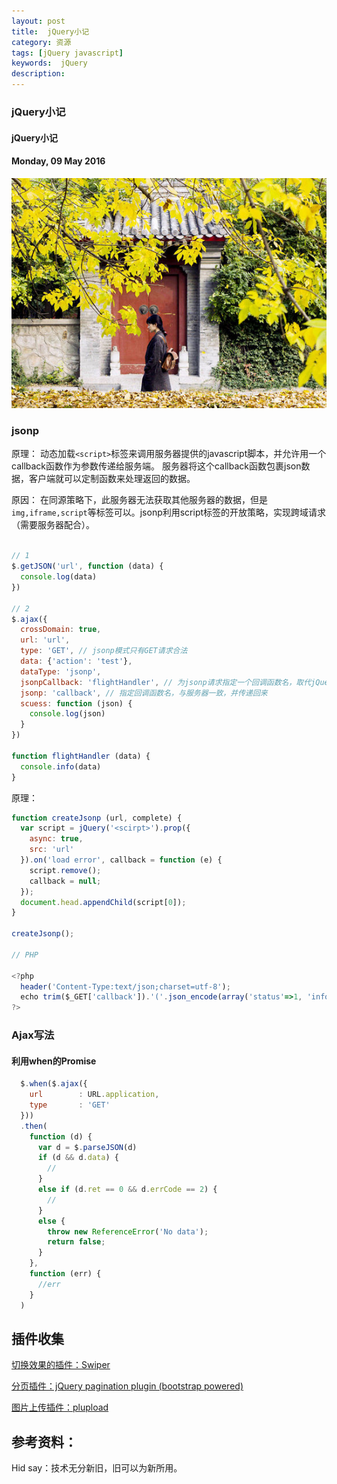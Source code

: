 ```yaml
---
layout: post
title:  jQuery小记
category: 资源
tags: [jQuery javascript]
keywords:  jQuery
description: 
---
```


###  jQuery小记

####  jQuery小记

#### Monday, 09 May 2016

![陈璧](/../../assets/img/tech/2016/ChenBi_9.jpg)

### jsonp

原理： 动态加载`<script>`标签来调用服务器提供的javascript脚本，并允许用一个callback函数作为参数传递给服务端。
服务器将这个callback函数包裹json数据，客户端就可以定制函数来处理返回的数据。

原因： 在同源策略下，此服务器无法获取其他服务器的数据，但是`img,iframe,script`等标签可以。jsonp利用script标签的开放策略，实现跨域请求（需要服务器配合）。

```javascript

// 1
$.getJSON('url', function (data) {
  console.log(data)
})

// 2
$.ajax({
  crossDomain: true,
  url: 'url',
  type: 'GET', // jsonp模式只有GET请求合法
  data: {'action': 'test'},
  dataType: 'jsonp',
  jsonpCallback: 'flightHandler', // 为jsonp请求指定一个回调函数名，取代jQuery自动生存的随即函数名
  jsonp: 'callback', // 指定回调函数名，与服务器一致，并传递回来
  scuess: function (json) {
    console.log(json)
  }
})

function flightHandler (data) {
  console.info(data)
}

```

原理：

```javascript
function createJsonp (url, complete) {
  var script = jQuery('<scirpt>').prop({
    async: true,
    src: 'url'
  }).on('load error', callback = function (e) {
    script.remove();
    callback = null;
  });
  document.head.appendChild(script[0]);
}

createJsonp();

// PHP

<?php
  header('Content-Type:text/json;charset=utf-8');
  echo trim($_GET['callback']).'('.json_encode(array('status'=>1, 'info'=> 'OK'). ')';
?>

```

### Ajax写法

#### 利用when的Promise

```javascript
  $.when($.ajax({
    url        : URL.application,
    type       : 'GET'
  }))
  .then(
    function (d) {
      var d = $.parseJSON(d)
      if (d && d.data) {
        //
      }
      else if (d.ret == 0 && d.errCode == 2) {
        //
      }
      else {
        throw new ReferenceError('No data');
        return false;
      }
    },
    function (err) {
      //err
    }
  )


```

## 插件收集

[切换效果的插件：Swiper](http://idangero.us/swiper/get-started/#.V0AQFpF95aQ)

[分页插件：jQuery pagination plugin (bootstrap powered)](https://github.com/esimakin/twbs-pagination)

[图片上传插件：plupload](http://www.plupload.com/)



## 参考资料：


Hid say：技术无分新旧，旧可以为新所用。
